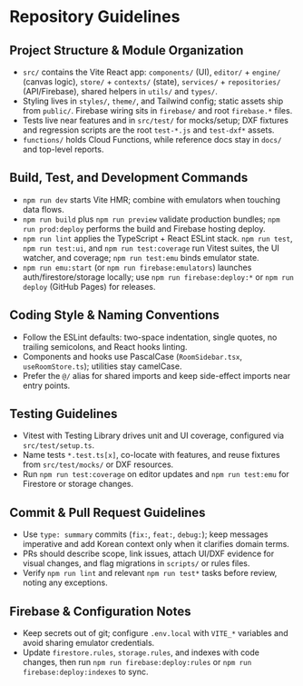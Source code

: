# Repository Guidelines

## Project Structure & Module Organization
- `src/` contains the Vite React app: `components/` (UI), `editor/` + `engine/` (canvas logic), `store/` + `contexts/` (state), `services/` + `repositories/` (API/Firebase), shared helpers in `utils/` and `types/`.
- Styling lives in `styles/`, `theme/`, and Tailwind config; static assets ship from `public/`. Firebase wiring sits in `firebase/` and root `firebase.*` files.
- Tests live near features and in `src/test/` for mocks/setup; DXF fixtures and regression scripts are the root `test-*.js` and `test-dxf*` assets.
- `functions/` holds Cloud Functions, while reference docs stay in `docs/` and top-level reports.

## Build, Test, and Development Commands
- `npm run dev` starts Vite HMR; combine with emulators when touching data flows.
- `npm run build` plus `npm run preview` validate production bundles; `npm run prod:deploy` performs the build and Firebase hosting deploy.
- `npm run lint` applies the TypeScript + React ESLint stack. `npm run test`, `npm run test:ui`, and `npm run test:coverage` run Vitest suites, the UI watcher, and coverage; `npm run test:emu` binds emulator state.
- `npm run emu:start` (or `npm run firebase:emulators`) launches auth/firestore/storage locally; use `npm run firebase:deploy:*` or `npm run deploy` (GitHub Pages) for releases.

## Coding Style & Naming Conventions
- Follow the ESLint defaults: two-space indentation, single quotes, no trailing semicolons, and React hooks linting.
- Components and hooks use PascalCase (`RoomSidebar.tsx`, `useRoomStore.ts`); utilities stay camelCase.
- Prefer the `@/` alias for shared imports and keep side-effect imports near entry points.

## Testing Guidelines
- Vitest with Testing Library drives unit and UI coverage, configured via `src/test/setup.ts`.
- Name tests `*.test.ts[x]`, co-locate with features, and reuse fixtures from `src/test/mocks/` or DXF resources.
- Run `npm run test:coverage` on editor updates and `npm run test:emu` for Firestore or storage changes.

## Commit & Pull Request Guidelines
- Use `type: summary` commits (`fix:`, `feat:`, `debug:`); keep messages imperative and add Korean context only when it clarifies domain terms.
- PRs should describe scope, link issues, attach UI/DXF evidence for visual changes, and flag migrations in `scripts/` or rules files.
- Verify `npm run lint` and relevant `npm run test*` tasks before review, noting any exceptions.

## Firebase & Configuration Notes
- Keep secrets out of git; configure `.env.local` with `VITE_*` variables and avoid sharing emulator credentials.
- Update `firestore.rules`, `storage.rules`, and indexes with code changes, then run `npm run firebase:deploy:rules` or `npm run firebase:deploy:indexes` to sync.
